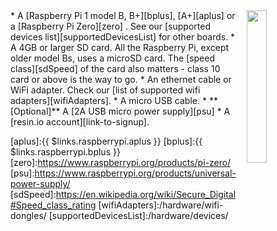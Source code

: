 <img style="float: right;padding-left: 10px;" src="/img/raspberrypi/raspberrypi.jpg" width="25%">
* A [Raspberry Pi 1 model B, B+][bplus], [A+][aplus] or a [Raspberry Pi Zero][zero] . See our [supported devices list][supportedDevicesList] for other boards.
* A 4GB or larger SD card. All the Raspberry Pi, except older model Bs, uses a microSD card. The [speed class][sdSpeed] of the card also matters - class 10 card or above is the way to go.
* An ethernet cable or WiFi adapter. Check our [list of supported wifi adapters][wifiAdapters].
* A micro USB cable.
* **[Optional]** A [2A USB micro power supply][psu]
* A [resin.io account][link-to-signup].

[aplus]:{{ $links.raspberrypi.aplus }}
[bplus]:{{ $links.raspberrypi.bplus }}
[zero]:https://www.raspberrypi.org/products/pi-zero/
[psu]:https://www.raspberrypi.org/products/universal-power-supply/
[sdSpeed]:https://en.wikipedia.org/wiki/Secure_Digital#Speed_class_rating
[wifiAdapters]:/hardware/wifi-dongles/
[supportedDevicesList]:/hardware/devices/

[link-to-signup]:dashboard.resin.io/signup
